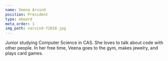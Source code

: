 ```yaml
---
name: Veena Arvind
position: President
type: eboard
meta_order: 1
img_path: varvind-f2018.jpg
---
```

Junior studying Computer Science in CAS. She loves to talk about code with
other people. In her free time, Veena goes to the gym, makes jewelry, and plays card games.
